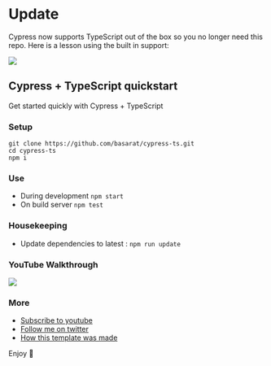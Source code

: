 # Update 

Cypress now supports TypeScript out of the box so you no longer need this repo. Here is a lesson using the built in support:

[![](https://img.youtube.com/vi/n3SvvZSWwfM/0.jpg)](https://www.youtube.com/watch?v=n3SvvZSWwfM)


## Cypress + TypeScript quickstart
Get started quickly with Cypress + TypeScript

### Setup 

```
git clone https://github.com/basarat/cypress-ts.git
cd cypress-ts
npm i
```

### Use 

* During development `npm start`
* On build server `npm test`

### Housekeeping
* Update dependencies to latest : `npm run update`

### YouTube Walkthrough
[![](https://img.youtube.com/vi/1Vr1cAN_CLA/0.jpg)](https://www.youtube.com/watch?v=1Vr1cAN_CLA)

### More 
* [Subscribe to youtube](https://www.youtube.com/basaratali)
* [Follow me on twitter](https://twitter.com/basarat)
* [How this template was made](https://basarat.gitbooks.io/typescript/docs/testing/cypress.html)

Enjoy 🌹
